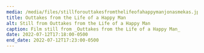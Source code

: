 ```yaml
---
media: /media/files/stillforouttakesfromthelifeofahappymanjonasmekas.jpg
title: Outtakes from the Life of a Happy Man
alt: Still from Outtakes from the Life of a Happy Man
caption: Film still from _Outtakes from the Life of a Happy Man_
date: 2022-07-12T17:18:00-0500
end_date: 2022-07-12T17:23:00-0500
---
```

